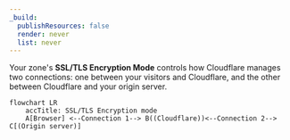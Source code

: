 ```yaml
---
_build:
  publishResources: false
  render: never
  list: never
---
```


Your zone's **SSL/TLS Encryption Mode** controls how Cloudflare manages two connections: one between your visitors and Cloudflare, and the other between Cloudflare and your origin server.

```mermaid
flowchart LR
    accTitle: SSL/TLS Encryption mode
    A[Browser] <--Connection 1--> B((Cloudflare))<--Connection 2--> C[(Origin server)]
```